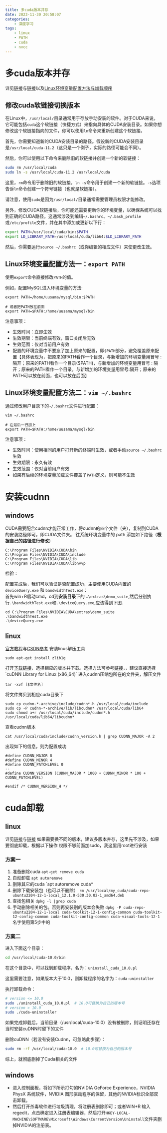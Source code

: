 ```yaml
---
title: 多cuda版本并存
date: 2023-11-30 20:58:07
categories:
	- 深度学习
tags: 
	- linux
	- PATH
	- cuda
	- nvcc
---
```

# 多cuda版本并存
详见[链接](https://blog.csdn.net/qq_44850917/article/details/134170999)与[链接](https://blog.csdn.net/m0_46093829/article/details/128073309)以及[Linux环境变量配置方法与加载顺序](https://blog.csdn.net/weixin_46307478/article/details/128972918)
## 修改cuda软链接切换版本
在Linux中，`/usr/local/`目录通常用于存放手动安装的软件。对于CUDA来说，它可能包括`cuda`这个软链接（快捷方式）来指向具体的CUDA安装目录。如果你想修改这个软链接指向的文件，你可以使用`ln`命令来重新创建这个软链接。

首先，你需要知道新的CUDA安装目录的路径。假设新的CUDA安装目录是`/usr/local/cuda-11.2`（这只是一个例子，实际的路径可能会不同）。

然后，你可以使用以下命令来删除旧的软链接并创建一个新的软链接：

```bash
sudo rm /usr/local/cuda
sudo ln -s /usr/local/cuda-11.2 /usr/local/cuda
```

这里，`rm`命令用于删除旧的软链接，`ln -s`命令用于创建一个新的软链接。`-s`选项告诉`ln`命令创建一个符号链接（也就是软链接）。

请注意，使用`sudo`是因为`/usr/local/`目录通常需要管理员权限才能修改。

另外，修改CUDA软链接后，你可能还需要更新你的环境变量，以确保系统可以找到正确的CUDA路径。这通常涉及到编辑`~/.bashrc`、`~/.bash_profile`或`/etc/profile`文件，并在其中添加或更新以下行：

```bash
export PATH=/usr/local/cuda/bin:$PATH
export LD_LIBRARY_PATH=/usr/local/cuda/lib64:$LD_LIBRARY_PATH
```

然后，你需要运行`source ~/.bashrc`（或你编辑的相应文件）来使更改生效。
## Linux环境变量配置方法一：`export PATH`

使用`export`命令直接修改`PATH`的值。

例如，配置MySQL进入环境变量的方法:

```shell
export PATH=/home/uusama/mysql/bin:$PATH

# 或者把PATH放在前面
export PATH=$PATH:/home/uusama/mysql/bin
```

注意事项：
- 生效时间：立即生效
- 生效期限：当前终端有效，窗口关闭后无效
- 生效范围：仅对当前用户有效
- 配置的环境变量中不要忘了加上原来的配置，即`$PATH`部分，避免覆盖原来配置【具体表现为，把原来的PATH看作一个目录，与新增加的环境变量用冒号 : 隔开；原来的PATH看作一个目录($PATH)，与新增加的环境变量用冒号 : 隔开；原来的PATH看作一个目录，与新增加的环境变量用冒号:隔开；原来的PATH可以放在前面，也可以放在后面】
## Linux环境变量配置方法二：`vim ~/.bashrc`

通过修改用户目录下的`~/.bashrc`文件进行配置：

```shell
vim ~/.bashrc

# 在最后一行加上
export PATH=$PATH:/home/uusama/mysql/bin
```

注意事项：

- 生效时间：使用相同的用户打开新的终端时生效，或者手动`source ~/.bashrc`生效
- 生效期限：永久有效
- 生效范围：仅对当前用户有效
- 如果有后续的环境变量加载文件覆盖了`PATH`定义，则可能不生效

# 安装cudnn
## windows
CUDA需要配合cudnn才能正常工作，将cudnn的四个文件（夹），复制到CUDA的安装路径即可，即CUDA文件夹。
往系统环境变量中的 path 添加如下路径（**根据自己的路径进行修改**）
```
C:\Program Files\NVIDIA\CUDA\bin
C:\Program Files\NVIDIA\CUDA\include
C:\Program Files\NVIDIA\CUDA\lib
C:\Program Files\NVIDIA\CUDA\libnvvp
```
检验：

配置完成后，我们可以验证是否配置成功，主要使用CUDA内置的`deviceQuery.exe` 和 `bandwidthTest.exe`：  
首先win+R启动cmd，cd到**安装目录**下的 `…\extras\demo_suite`,然后分别执行`.\bandwidthTest.exe`和`.\deviceQuery.exe`,应该得到下图.
```
cd C:\Program Files\NVIDIA\CUDA\extras\demo_suite 
.\bandwidthTest.exe 
.\deviceQuery.exe
```
## linux
[官方教程](https://docs.nvidia.com/deeplearning/cudnn/install-guide/index.html)与[CSDN参考](https://blog.csdn.net/JianJuly/article/details/102793103)
安装linus解压工具
```
sudo apt-get install zlib1g
```
打开[下载链接](https://developer.nvidia.com/rdp/cudnn-archive)，选择相应的版本并下载。选择方法可参考[链接]([https://blog.csdn.net/MumuziD/article/details/118760650](https://blog.csdn.net/MumuziD/article/details/118760650))，，建议直接选择`cuDNN Library for Linux (x86_64)`
进入cudnn压缩包所在的文件夹，解压文件
```
tar -xvf [$文件名]
```
将文件拷贝到相应cuda目录下
```
sudo cp cudnn-*-archive/include/cudnn*.h /usr/local/cuda/include 
sudo cp -P cudnn-*-archive/lib/libcudnn* /usr/local/cuda/lib64 
sudo chmod a+r /usr/local/cuda/include/cudnn*.h /usr/local/cuda/lib64/libcudnn*
```
查看cudnn版本

```
cat /usr/local/cuda/include/cudnn_version.h | grep CUDNN_MAJOR -A 2
```

出现如下的信息，则为配置成功
```shell
#define CUDNN_MAJOR 8
#define CUDNN_MINOR 4
#define CUDNN_PATCHLEVEL 0
--
#define CUDNN_VERSION (CUDNN_MAJOR * 1000 + CUDNN_MINOR * 100 + CUDNN_PATCHLEVEL)

#endif /* CUDNN_VERSION_H */
```
# cuda卸载
## linux
详见[链接](https://blog.csdn.net/ziqibit/article/details/129935737)与[链接](https://zhuanlan.zhihu.com/p/648709952)
如果需要换不同的版本，建议多版本并存，这里先不涉及，如果要彻底卸载，根据以下操作
权限不够前面加sudo，我这里用root进行安装
### 方案一
1. 准备删除cuda
`apt-get remove cuda`
2. 自动卸载
`apt autoremove`
3. 删除其它的cuda
`apt autoremove cuda*
4. 删除下载安装包（也可以不删除）
`rm /usr/local/my_cuda/cuda-repo-ubuntu2204-12-1-local_12.1.0-530.30.02-1_amd64.deb`
5. 查找包相关
`dpkg -l |grep cuda`
6. 手动删除相关的包。否则再安装别的版本会失败
`dpkg -P cuda-repo-ubuntu2204-12-1-local cuda-toolkit-12-1-config-common cuda-toolkit-12-config-common cuda-toolkit-config-common cuda-visual-tools-12-1`
名字使用第5步中的
### 方案二
进入下面这个目录：

```bash
cd /usr/local/cuda-10.0/bin
```

在这个目录中，可以找到卸载程序，名为：`uninstall_cuda_10.0.pl`

这里需要注意，如果版本大于10.0，则卸载程序的名字为：`cuda-uninstaller`

执行卸载命令：

```bash
# version <= 10.0
sudo ./uninstall_cuda_10.0.pl  # 10.0可替换为自己的版本号
# version > 10.0
sudo ./cuda-uninstaller
```

如果完成卸载后，当前目录（/usr/local/cuda-10.0）没有被删除，则证明还存在当时安装cuDNN时留下的文件

删除cuDNN（若没有安装Cudnn，可忽略此步骤）：

```bash
sudo rm -rf /usr/local/cuda-10.0  # 10.0可替换为自己的版本号
```

综上，就彻底删掉了Cuda相关的文件
## windows
- 进入控制面板，将如下所示打勾的NVIDIA GeForce Experience，NVIDIA PhysX 系统软件，NVIDIA 图形驱动程序的保留，其他的NVIDIA标识全部双击卸载。
- 然后打开杀毒软件进行垃圾清理，将注册表删除即可；或者WIN+R 输入regedit，点击确定进入注册表编辑器，然后打开`HKEY-LOCAL-MACHINE\SOFTWARE\Microsoft\Windows\CurrentVersion\Uninstall`文件夹删掉NVIDIA的注册表。

